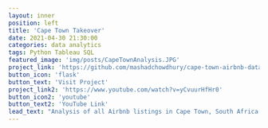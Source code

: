 ```yaml
---
layout: inner
position: left
title: 'Cape Town Takeover'
date: 2021-04-30 21:30:00
categories: data analytics
tags: Python Tableau SQL
featured_image: 'img/posts/CapeTownAnalysis.JPG'
project_link: 'https://github.com/mashadchowdhury/cape-town-airbnb-data-analysis.git'
button_icon: 'flask'
button_text: 'Visit Project'
project_link2: 'https://www.youtube.com/watch?v=yCvuurHfHr0'
button_icon2: 'youtube'
button_text2: 'YouTube Link'
lead_text: "Analysis of all Airbnb listings in Cape Town, South Africa using Tableau and Python"
---
```

